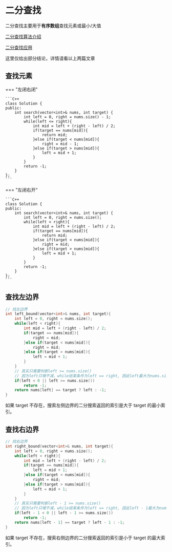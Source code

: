 # 二分查找

二分查找主要用于**有序数组**查找元素或最小/大值

[二分查找算法介绍](https://labuladong.online/algo/essential-technique/binary-search-framework/)

[二分查找应用](https://labuladong.online/algo/frequency-interview/binary-search-in-action/)

这里仅给出部分结论，详情请看以上两篇文章

## 查找元素

=== "左闭右闭"

    ```C++
    class Solution {
    public:
        int search(vector<int>& nums, int target) {
            int left = 0, right = nums.size() - 1;
            while(left <= right){
                int mid = left + (right - left) / 2;
                if(target == nums[mid]){
                    return mid;
                }else if(target < nums[mid]){
                    right = mid - 1;
                }else if(target > nums[mid]){
                    left = mid + 1;
                }
            }
            return -1;
        }
    };
    ```

=== "左闭右开“

    ```C++
    class Solution {
    public:
        int search(vector<int>& nums, int target) {
            int left = 0, right = nums.size();
            while(left < right){
                int mid = left + (right - left) / 2;
                if(target == nums[mid]){
                    return mid;
                }else if(target < nums[mid]){
                    right = mid;
                }else if(target > nums[mid]){
                    left = mid + 1;
                }
            }
            return -1;
        }
    };
    ```

## 查找左边界

```C++
// 找左边界
int left_bound(vector<int>& nums, int target){
    int left = 0, right = nums.size();
    while(left < right){
        int mid = left + (right - left) / 2;
        if(target == nums[mid]){
            right = mid;
        }else if(target < nums[mid]){
            right = mid;
        }else if(target > nums[mid]){
            left = mid + 1;
        }
    }
    // 其实只需要判断left >= nums.size()
    // 因为left只增不减，while结束条件为left == right, 因此left最大为nums.size()
    if(left < 0 || left >= nums.size())
        return -1;
    return nums[left] == target ? left : -1;
}
```

如果 target 不存在，搜索左侧边界的二分搜索返回的索引是大于 target 的最小索引。

## 查找右边界

```C++
// 找右边界
int right_bound(vector<int>& nums, int target){
    int left = 0, right = nums.size();
    while(left < right){
        int mid = left + (right - left) / 2;
        if(target == nums[mid]){
            left = mid + 1;
        }else if(target < nums[mid]){
            right = mid;
        }else if(target > nums[mid]){
            left = mid + 1;
        }
    }
    // 其实只需要判断left - 1 >= nums.size()
    // 因为left只增不减，while结束条件为left == right, 因此left - 1最大为nums.size()
    if(left - 1 < 0 || left - 1 >= nums.size())
        return -1;
    return nums[left - 1] == target ? left - 1 : -1;
}
```
如果 target 不存在，搜索右侧边界的二分搜索返回的索引是小于 target 的最大索引。